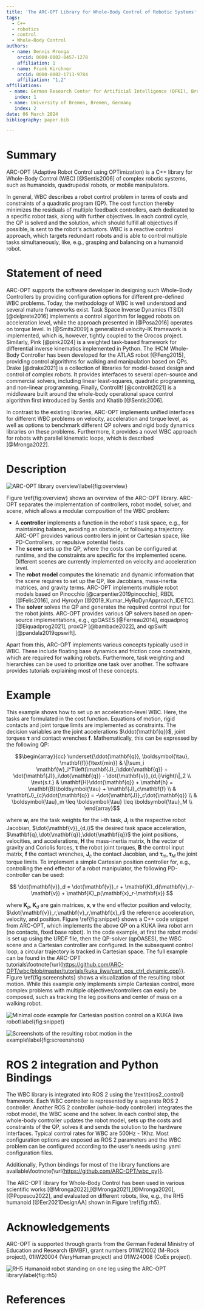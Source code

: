 ```yaml
---
title: 'The ARC-OPT Library for Whole-Body Control of Robotic Systems'
tags:
  - C++
  - robotics
  - control
  - Whole-Body Control
authors:
  - name: Dennis Mronga
    orcid: 0000-0002-8457-1278
    affiliation: 1
  - name: Frank Kirchner
    orcid: 0000-0002-1713-9784
    affiliation: "1,2"
affiliations:
 - name: German Research Center for Artificial Intelligence (DFKI), Bremen, Germany
   index: 1
 - name: University of Bremen, Bremen, Germany
   index: 2
date: 06 March 2024
bibliography: paper.bib

---
```


# Summary

ARC-OPT (Adaptive Robot Control using OPTimization) is a C++ library for Whole-Body Control (WBC) [@Sentis2006] of complex robotic systems, such as humanoids, quadrupedal robots, or mobile manipulators.  

In general, WBC describes a robot control problem in terms of costs and constraints of a quadratic program (QP). The cost function thereby minimizes the residuals of multiple feedback controllers, each dedicated to a specific robot task, along with further objectives. In each control cycle, the QP is solved and the solution, which should fulfill all objectives if possible, is sent to the robot's actuators. WBC is a reactive control approach, which targets redundant robots and is able to control multiple tasks simultaneously, like, e.g., grasping and balancing on a humanoid robot.

# Statement of need

ARC-OPT supports the software developer in designing such Whole-Body Controllers by providing configuration options for different pre-defined WBC problems. Today, the methodology of WBC is well understood and several mature frameworks exist. Task Space Inverse Dynamics (TSID) [@delprete2016] implements a control algorithm for legged robots on acceleration level, while the approach presented in [@Posa2016] operates on torque level. In [@Smits2009] a generalized velocity-IK framework is implemented, which is, however, tightly coupled to the Orocos project. Similarly, Pink [@pink2024] is a weighted task-based framework for differential inverse kinematics implemented in Python. The IHCM Whole-Body Controller has been developed for the ATLAS robot [@Feng2015], providing control algorithms for walking and manipulation based on QPs. Drake [@drake2021] is a collection of libraries for model-based design and control of complex robots. It provides interfaces to several open-source and commercial solvers, including linear least-squares, quadratic programming, and non-linear programming. Finally, ControlIt! [@controlit2021] is a middleware built around the whole-body operational space control algorithm first introduced by Sentis and Khatib [@Sentis2006]. 

In contrast to the existing libraries, ARC-OPT implements unified interfaces for different WBC problems on velocity, acceleration and torque level, as well as options to benchmark different QP solvers and rigid body dynamics libraries on these problems. Furthermore, it provides a novel WBC approach for robots with parallel kinematic loops, which is described [@Mronga2022]. 

# Description

![ARC-OPT library overview\label{fig:overview}](wbc_overview.png)

Figure \ref{fig:overview} shows an overview of the ARC-OPT library. ARC-OPT separates the implementation of controllers, robot model, solver, and scene, which allows a modular composition of the WBC problem:

* A **controller** implements a function in the robot's task space, e.g., for maintaining balance, avoiding an obstacle, or following a trajectory. ARC-OPT provides various controllers in joint or Cartesian space, like PD-Controllers, or repulsive potential fields.
* The **scene** sets up the QP, where the costs can be configured at runtime, and the constraints are specific for the implemented scene. Different scenes are currently implemented on velocity and acceleration level.
* The **robot model** computes the kinematic and dynamic information that the scene requires to set up the QP, like Jacobians, mass-inertia matrices, and gravity terms. ARC-OPT implements multiple robot models based on Pinocchio [@carpentier2019pinocchio], RBDL [@Felis2016], and Hyrodyn [@2019_Kumar_HyRoDynApproach_IDETC].
* The **solver** solves the QP and generates the required control input for the robot joints. ARC-OPT provides various QP solvers based on open-source implementations, e.g.,  qpOASES [@Ferreau2014], eiquadprog [@Eiquadprog2021], proxQP [@bambade2022], and qpSwift [@pandala2019qpswift].

Apart from this, ARC-OPT implements various concepts typically used in WBC. These include floating base dynamics and friction cone constraints, which are required for walking robots. Furthermore, task weighting and hierarchies can be used to prioritize one task over another. The software provides tutorials explaining most of these concepts.

# Example

This example shows how to set up an acceleration-level WBC. Here, the tasks are formulated in the cost function. Equations of motion, rigid contacts and joint torque limits are implemented as constraints. The decision variables are the joint accelerations $\ddot{\mathbf{q}}$, joint torques $\boldsymbol{\tau}$ and contact wrenches $\mathbf{f}$. Mathematically, this can be expressed by the following QP:

$$\begin{array}{cc}
\underset{\ddot{\mathbf{q}}, \boldsymbol{\tau}, \mathbf{f}}{\text{min}} & \|\sum_i \mathbf{w}_i^T\left(\mathbf{J}_i\ddot{\mathbf{q}} + \dot{\mathbf{J}}_i\dot{\mathbf{q}} - \dot{\mathbf{v}}_{d,i}\right)\|_2 \\
\text{s.t.} & \mathbf{H}\ddot{\mathbf{q}} + \mathbf{h} = \mathbf{B}\boldsymbol{\tau} + \mathbf{J}_c\mathbf{f}  \\
      & \mathbf{J}_{c}\ddot{\mathbf{q}} = -\dot{\mathbf{J}}_c\dot{\mathbf{q}} \\
       & \boldsymbol{\tau}_m \leq \boldsymbol{\tau} \leq \boldsymbol{\tau}_M \\
\end{array}$$

where $\mathbf{w}_i$ are the task weights for the i-th task, $\mathbf{J}_i$ is the respective robot Jacobian, $\dot{\mathbf{v}}_{d,i}$ the desired task space acceleration,  $\mathbf{q},\dot{\mathbf{q}},\ddot{\mathbf{q}}$ the joint positions, velocities, and accelerations, $\mathbf{H}$ the mass-inertia matrix, $\mathbf{h}$ the vector of gravity and Coriolis forces, $\boldsymbol{\tau}$ the robot joint torques, $\mathbf{B}$ the control input matrix, $\mathbf{f}$ the contact wrenches,  $\mathbf{J}_c$ the contact Jacobian,  and $\boldsymbol{\tau}_m,\boldsymbol{\tau}_M$ the joint torque limits. To implement a simple Cartesian position controller for, e.g., controlling the end effector of a robot manipulator, the following PD-controller can be used:

$$
\dot{\mathbf{v}}_d = \dot{\mathbf{v}}_r + \mathbf{K}_d(\mathbf{v}_r-\mathbf{v}) + \mathbf{K}_p(\mathbf{x}_r-\mathbf{x})
$$

where $\mathbf{K}_p,\mathbf{K}_d$ are gain matrices, $\mathbf{x},\mathbf{v}$ the end effector position and velocity, $\dot{\mathbf{v}}_r,\mathbf{v}_r,\mathbf{x}_r$ the reference acceleration, velocity, and position. Figure \ref{fig:snippet} shows a C++ code snippet from ARC-OPT, which implements the above QP on a KUKA iiwa robot arm (no contacts, fixed base robot). In the code example, at first the robot model is set up using the URDF file, then the QP-solver (qpOASES), the WBC scene and a Cartesian controller are configured. In the subsequent control loop, a circular trajectory is tracked in Cartesian space. The full example can be found in the ARC-OPT tutorials\footnote{\url{https://github.com/ARC-OPT/wbc/blob/master/tutorials/kuka_iiwa/cart_pos_ctrl_dynamic.cpp}}. Figure \ref{fig:screenshots} shows a visualization of the resulting robot motion. While this example only implements simple Cartesian control, more complex problems with multiple objectives/controllers can easily be composed, such as tracking the leg positions and center of mass on a walking robot.

![Minimal code example for Cartesian position control on a KUKA iiwa robot\label{fig:snippet}](snippet.png)

![Screenshots of the resulting robot motion in the example\label{fig:screenshots}](screenshots.png)

# ROS 2 integration and Python Bindings

The WBC library is integrated into ROS 2 using the \textit{ros2\_control} framework. Each WBC controller is represented by a separate ROS 2 controller. Another ROS 2 controller (whole-body controller) integrates the robot model, the WBC scene and the solver. In each control step, the whole-body controller updates the robot model, sets up the costs and constraints of the QP, solves it and sends the solution to the hardware interfaces. Typical control rates for WBC are 500Hz - 1Khz. Most configuration options are exposed as ROS 2 parameters and the WBC problem can be configured according to the user's needs using .yaml configuration files. 

Additionally, Python bindings for most of the library functions are available\footnote{\url{https://github.com/ARC-OPT/wbc_py}}. 

The ARC-OPT library for Whole-Body Control has been used in various scientific works [@Mronga2022],[@Mronga2021],[@Mronga2020],[@Popescu2022], and evaluated on different robots, like, e.g., the RH5 humanoid [@Eer2021DesignAA] shown in Figure \ref{fig:rh5}.

# Acknowledgements

ARC-OPT is supported through grants from the German Federal Ministry of Education and Research (BMBF), grant numbers 01IW21002 (M-Rock project),  01IW20004 (VeryHuman project) and 01IW24008 (CoEx project).

![RH5 Humanoid robot standing on one leg using the ARC-OPT library\label{fig:rh5}](rh5_one_leg.png)

# References
